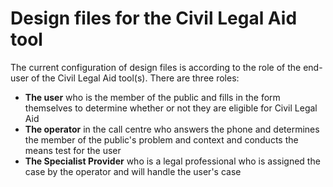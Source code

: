 Design files for the Civil Legal Aid tool
==========

The current configuration of design files is according to the role of the end-user of the Civil Legal Aid tool(s). There are three roles:

* **The user** who is the member of the public and fills in the form themselves to determine whether or not they are eligible for Civil Legal Aid
* **The operator** in the call centre who answers the phone and determines the member of the public's problem and context and conducts the means test for the user
* **The Specialist Provider** who is a legal professional who is assigned the case by the operator and will handle the user's case